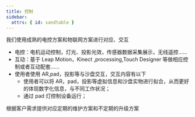 ```yaml
---
title: 控制
sidebar:
  attrs: { id: sandtable }
---
```


我们使用成熟的电控方案和物联网方案进行对应、交互

- 电控：电机运动控制，灯光、投影光效，传感器数据采集展示，无线遥控……
- 互动：基于 Leap Motion，Kinect ,processing,Touch Designer 等做相应控制或者互动配套……
- 使用者使用 AR,pad，投影等与沙盘交互，交互内容有以下
  - 使用者可以将 AR，pad，投影等虚拟信息和沙盘实物进行拟合，从而更好的体现数字化信息，与不同工作状况；
  - 通过 pad 灯控制设备运行；

根据客户需求提供对应定期的维护方案和不定期的升级方案

